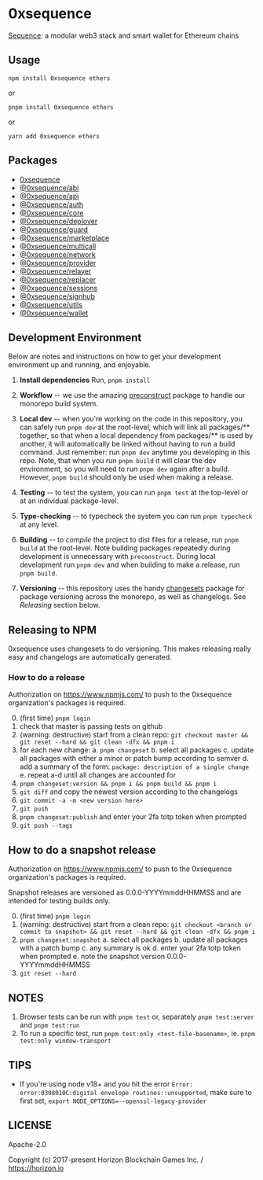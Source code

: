 # 0xsequence

[Sequence](https://sequence.xyz): a modular web3 stack and smart wallet for Ethereum chains

## Usage

`npm install 0xsequence ethers`

or

`pnpm install 0xsequence ethers`

or

`yarn add 0xsequence ethers`

## Packages

- [0xsequence](./packages/0xsequence)
- [@0xsequence/abi](./packages/abi)
- [@0xsequence/api](./packages/api)
- [@0xsequence/auth](./packages/auth)
- [@0xsequence/core](./packages/core)
- [@0xsequence/deployer](./packages/deployer)
- [@0xsequence/guard](./packages/guard)
- [@0xsequence/marketplace](./packages/marketplace)
- [@0xsequence/multicall](./packages/multicall)
- [@0xsequence/network](./packages/network)
- [@0xsequence/provider](./packages/provider)
- [@0xsequence/relayer](./packages/relayer)
- [@0xsequence/replacer](./packages/replacer)
- [@0xsequence/sessions](./packages/sessions)
- [@0xsequence/signhub](./packages/signhub)
- [@0xsequence/utils](./packages/utils)
- [@0xsequence/wallet](./packages/wallet)

## Development Environment

Below are notes and instructions on how to get your development environment up and running,
and enjoyable.

1. **Install dependencies**
   Run, `pnpm install`

2. **Workflow** -- we use the amazing [preconstruct](https://github.com/preconstruct/preconstruct)
   package to handle our monorepo build system.

3. **Local dev** -- when you're working on the code in this repository, you can safely run
   `pnpm dev` at the root-level, which will link all packages/** together, so that when a
   local dependency from packages/** is used by another, it will automatically be linked
   without having to run a build command. Just remember: run `pnpm dev` anytime you developing
   in this repo. Note, that when you run `pnpm build` it will clear the dev environment, so
   you will need to run `pnpm dev` again after a build. However, `pnpm build` should only be
   used when making a release.

4. **Testing** -- to test the system, you can run `pnpm test` at the top-level or at an individual
   package-level.

5. **Type-checking** -- to typecheck the system you can run `pnpm typecheck` at any level.

6. **Building** -- to _compile_ the project to dist files for a release, run `pnpm build` at
   the root-level. Note building packages repeatedly during development is unnecessary with
   `preconstruct`. During local development run `pnpm dev` and when building to make a release,
   run `pnpm build`.

7. **Versioning** -- this repository uses the handy [changesets](https://github.com/atlassian/changesets)
   package for package versioning across the monorepo, as well as changelogs. See _Releasing_ section below.

## Releasing to NPM

0xsequence uses changesets to do versioning. This makes releasing really easy and changelogs are automatically generated.

### How to do a release

Authorization on https://www.npmjs.com/ to push to the 0xsequence organization's packages is required.

0. (first time) `pnpm login`
1. check that master is passing tests on github
2. (warning: destructive) start from a clean repo:
   `git checkout master && git reset --hard && git clean -dfx && pnpm i`
3. for each new change:
   a. `pnpm changeset`
   b. select all packages
   c. update all packages with either a minor or patch bump according to semver
   d. add a summary of the form: `package: description of a single change`
   e. repeat a-d until all changes are accounted for
4. `pnpm changeset:version && pnpm i && pnpm build && pnpm i`
5. `git diff` and copy the newest version according to the changelogs
6. `git commit -a -m <new version here>`
7. `git push`
8. `pnpm changeset:publish` and enter your 2fa totp token when prompted
9. `git push --tags`

## How to do a snapshot release

Authorization on https://www.npmjs.com/ to push to the 0xsequence organization's packages is required.

Snapshot releases are versioned as 0.0.0-YYYYmmddHHMMSS and are intended for testing builds only.

0. (first time) `pnpm login`
1. (warning: destructive) start from a clean repo:
   `git checkout <branch or commit to snapshot> && git reset --hard && git clean -dfx && pnpm i`
2. `pnpm changeset:snapshot`
   a. select all packages
   b. update all packages with a patch bump
   c. any summary is ok
   d. enter your 2fa totp token when prompted
   e. note the snapshot version 0.0.0-YYYYmmddHHMMSS
3. `git reset --hard`

## NOTES

1. Browser tests can be run with `pnpm test` or, separately `pnpm test:server` and `pnpm test:run`
2. To run a specific test, run `pnpm test:only <test-file-basename>`, ie. `pnpm test:only window-transport`

## TIPS

- If you're using node v18+ and you hit the error `Error: error:0308010C:digital envelope routines::unsupported`,
  make sure to first set, `export NODE_OPTIONS=--openssl-legacy-provider`

## LICENSE

Apache-2.0

Copyright (c) 2017-present Horizon Blockchain Games Inc. / https://horizon.io
